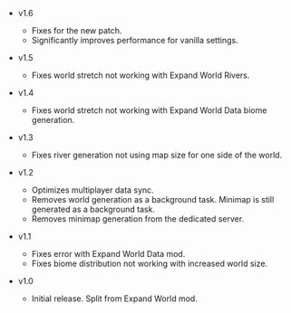 - v1.6
  - Fixes for the new patch.
  - Significantly improves performance for vanilla settings.

- v1.5
  - Fixes world stretch not working with Expand World Rivers.

- v1.4
  - Fixes world stretch not working with Expand World Data biome generation.

- v1.3
  - Fixes river generation not using map size for one side of the world.

- v1.2
  - Optimizes multiplayer data sync.
  - Removes world generation as a background task. Minimap is still generated as a background task.
  - Removes minimap generation from the dedicated server.

- v1.1
  - Fixes error with Expand World Data mod.
  - Fixes biome distribution not working with increased world size.

- v1.0
  - Initial release. Split from Expand World mod.
